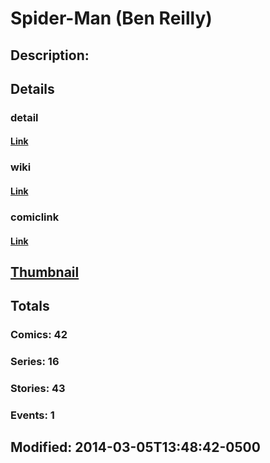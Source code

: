 # Spider-Man (Ben Reilly)
## Description: 
## Details
### detail
#### [Link](http://marvel.com/comics/characters/1014858/spider-man_ben_reilly?utm_campaign=apiRef&utm_source=225578a89fc76f3d20fbffda5d17a88d)
### wiki
#### [Link](http://marvel.com/universe/Spider-Man%20(Ben%20Reilly)?utm_campaign=apiRef&utm_source=225578a89fc76f3d20fbffda5d17a88d)
### comiclink
#### [Link](http://marvel.com/comics/characters/1014858/spider-man_ben_reilly?utm_campaign=apiRef&utm_source=225578a89fc76f3d20fbffda5d17a88d)
## [Thumbnail](http://i.annihil.us/u/prod/marvel/i/mg/9/c0/5317717bed6fe.jpg)
## Totals
### Comics: 42
### Series: 16
### Stories: 43
### Events: 1
## Modified: 2014-03-05T13:48:42-0500
